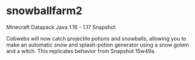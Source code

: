 # snowballfarm2
Minecraft Datapack Java 1.16 - 1.17 Snapshot

Cobwebs will now catch projectile potions and snowballs, allowing you to make an automatic snow and splash-potion generator using a snow golem and a witch. This replicates behavior from Snapshot 15w49a.
